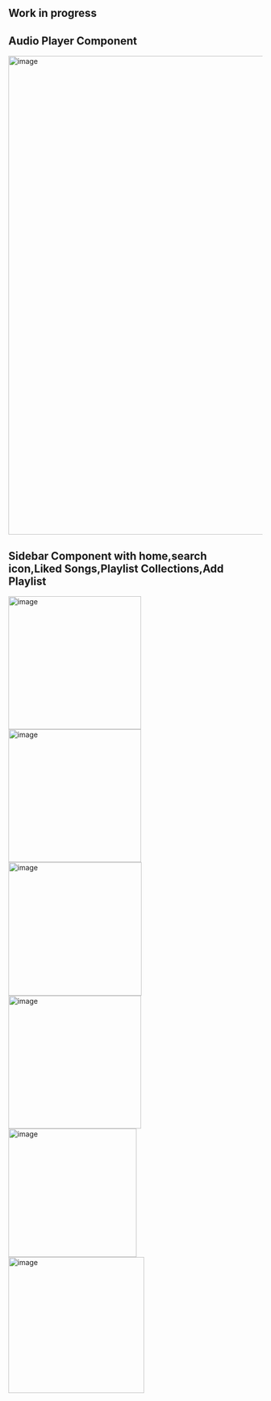 
## Work in progress

## Audio Player Component

<img width="947" alt="image" src="https://github.com/shalini47ch/Spotify-frontend/assets/60210475/2a6e2468-ff67-49ec-bb1d-73902128500b">

## Sidebar Component with home,search icon,Liked Songs,Playlist Collections,Add Playlist

<img width="263" alt="image" src="https://github.com/shalini47ch/Spotify-frontend/assets/60210475/cb710c19-9618-4280-aade-5dd6b43acba8">



<img width="263" alt="image" src="https://github.com/shalini47ch/Spotify-frontend/assets/60210475/c1589e96-039b-449b-bea0-c0182a43f43c">


<img width="264" alt="image" src="https://github.com/shalini47ch/Spotify-frontend/assets/60210475/4ab73aec-a124-48b9-b928-69f864968d74">

<img width="263" alt="image" src="https://github.com/shalini47ch/Spotify-frontend/assets/60210475/2c82690c-4edf-44db-abb4-f4cb75d6e60f">

<img width="254" alt="image" src="https://github.com/shalini47ch/Spotify-frontend/assets/60210475/28a501f5-d70b-498d-a31c-e7e83317d056">

<img width="269" alt="image" src="https://github.com/shalini47ch/Spotify-frontend/assets/60210475/4685b67c-6a11-4776-badc-3eae7552c97e">







